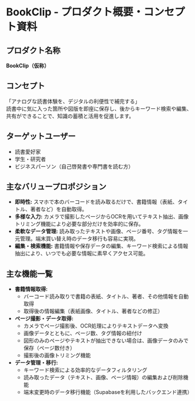 # BookClip - プロダクト概要・コンセプト資料

## プロダクト名称
**BookClip（仮称）**

## コンセプト
「アナログな読書体験を、デジタルの利便性で補完する」  
読書中に気に入った箇所や図版を即座に保存し、後からキーワード検索や編集、共有ができることで、知識の蓄積と活用を促進します。

## ターゲットユーザー
- 読書愛好家
- 学生・研究者
- ビジネスパーソン（自己啓発書や専門書を読む方）

## 主なバリュープロポジション
- **即時性:** スマホで本のバーコードを読み取るだけで、書籍情報（表紙、タイトル、著者など）を自動取得。
- **多様な入力:** カメラで撮影したページからOCRを用いてテキスト抽出、画像トリミング機能により必要な部分だけを効率的に保存。
- **柔軟なデータ管理:** 読み取ったテキストや画像、ページ番号、タグ情報を一元管理。端末買い替え時のデータ移行も容易に実現。
- **編集・検索機能:** 書籍情報や保存データの編集、キーワード検索による情報抽出により、いつでも必要な情報に素早くアクセス可能。

## 主な機能一覧
- **書籍情報取得:**
  - バーコード読み取りで書籍の表紙、タイトル、著者、その他情報を自動取得
  - 取得後の情報編集（表紙画像、タイトル、著者などの修正）
- **ページ撮影・データ取得:**
  - カメラでページ撮影後、OCR処理によりテキストデータへ変換
  - 画像データとともに、ページ数、タグ情報の紐付け
  - 図形のみのページやテキストが抽出できない場合は、画像データのみで保存（ページ数付き）
  - 撮影後の画像トリミング機能
- **データ管理・移行:**
  - キーワード検索による効率的なデータフィルタリング
  - 読み取ったデータ（テキスト、画像、ページ情報）の編集および削除機能
  - 端末変更時のデータ移行機能（Supabaseを利用したバックエンド連携）
